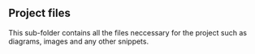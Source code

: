 ## Project files

This sub-folder contains all the files neccessary for the project such as diagrams, images and any other snippets.